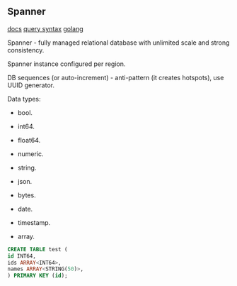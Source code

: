 Spanner
-

[docs](https://cloud.google.com/spanner/docs/apis)
[query syntax](https://cloud.google.com/spanner/docs/reference/standard-sql/query-syntax#having_clause)
[golang](https://pkg.go.dev/cloud.google.com/go/spanner)

Spanner - fully managed relational database with unlimited scale and strong consistency.

Spanner instance configured per region.

DB sequences (or auto-increment) - anti-pattern (it creates hotspots), use UUID generator.

Data types:
* bool.
* int64.
* float64.
* numeric.
* string.
* json.
* bytes.
* date.
* timestamp.

* array.

````sql
CREATE TABLE test (
id INT64,
ids ARRAY<INT64>,
names ARRAY<STRING(50)>,
) PRIMARY KEY (id);
````
